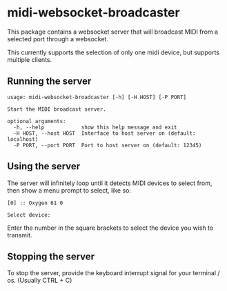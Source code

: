 # midi-websocket-broadcaster

This package contains a websocket server that will broadcast MIDI from a selected port through a websocket.

This currently supports the selection of only one midi device, but supports multiple clients.

## Running the server
```
usage: midi-websocket-broadcaster [-h] [-H HOST] [-P PORT]

Start the MIDI broadcast server.

optional arguments:
  -h, --help            show this help message and exit
  -H HOST, --host HOST  Interface to host server on (default: localhost)
  -P PORT, --port PORT  Port to host server on (default: 12345)
```

## Using the server

The server will infinitely loop until it detects MIDI devices to select from, then show a menu prompt to select, like so:
```
[0] :: Oxygen 61 0

Select device:    
```

Enter the number in the square brackets to select the device you wish to transmit.

## Stopping the server

To stop the server, provide the keyboard interrupt signal for your terminal / os. (Usually CTRL + C)